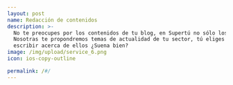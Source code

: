 ```yaml
---
layout: post
name: Redacción de contenidos
description: >-
  No te preocupes por los contenidos de tu blog, en Supertú no sólo los redactamos sino que también los creamos. 
  Nosotras te propondremos temas de actualidad de tu sector, tú eliges los que más te gusten y nos encargaremos de 
  escribir acerca de ellos ¿Suena bien?
image: /img/upload/service_6.png
icon: ios-copy-outline

permalink: /#/
---
```


